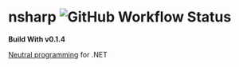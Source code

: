 # nsharp ![GitHub Workflow Status](https://img.shields.io/github/workflow/status/defiant00/nsharp/Build)

**Build With v0.1.4**

[Neutral programming](Docs/neutral_programming.md) for .NET
